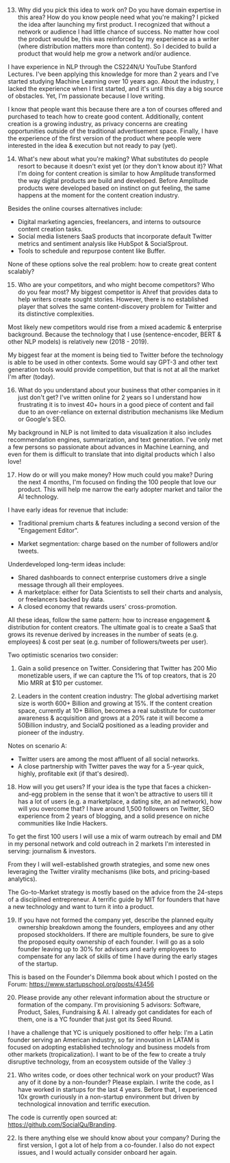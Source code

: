 13. Why did you pick this idea to work on? Do you have domain expertise in this area? How do you know people need what you're making?
I picked the idea after launching my first product. I recognized that without a network or audience I had little chance of success. No matter how cool the product would be, this was reinforced by my experience as a writer (where distribution matters more than content). So I decided to build a product that would help me grow a network and/or audience.

I have experience in NLP through the CS224N/U YouTube Stanford Lectures. I've been applying this knowledge for more than 2 years and I've started studying Machine Learning over 10 years ago. About the industry, I lacked the experience when I first started, and it's until this day a big source of obstacles. Yet, I'm passionate because I love writing.

I know that people want this because there are a ton of courses offered and purchased to teach how to create good content. Additionally, content creation is a growing industry, as privacy concerns are creating opportunities outside of the traditional advertisement space. Finally, I have the experience of the first version of the product where people were interested in the idea & execution but not ready to pay (yet).


14. What's new about what you're making? What substitutes do people resort to because it doesn't exist yet (or they don't know about it)?
What I'm doing for content creation is similar to how Amplitude transformed the way digital products are build and developed. Before Amplitude products were developed based on instinct on gut feeling, the same happens at the moment for the content creation industry.

Besides the online courses alternatives include:
* Digital marketing agencies, freelancers, and interns to outsource content creation tasks.
* Social media listeners SaaS products that incorporate default Twitter metrics and sentiment analysis like HubSpot & SocialSprout.
* Tools to schedule and repurpose content like Buffer.

None of these options solve the real problem: how to create great content scalably?


15. Who are your competitors, and who might become competitors? Who do you fear most?
My biggest competitor is Ahref that provides data to help writers create sought stories. However, there is no established player that solves the same content-discovery problem for Twitter and its distinctive complexities.

Most likely new competitors would rise from a mixed academic & enterprise background. Because the technology that I use (sentence-encoder, BERT & other NLP models) is relatively new (2018 - 2019).

My biggest fear at the moment is being tied to Twitter before the technology is able to be used in other contexts. Some would say GPT-3 and other text generation tools would provide competition, but that is not at all the market I'm after (today).


16. What do you understand about your business that other companies in it just don't get?
I've written online for 2 years so I understand how frustrating it is to invest 40+ hours in a good piece of content and fail due to an over-reliance on external distribution mechanisms like Medium or Google's SEO.

My background in NLP is not limited to data visualization it also includes recommendation engines, summarization, and text generation. I've only met a few persons so passionate about advances in Machine Learning, and even for them is difficult to translate that into digital products which I also love!


17. How do or will you make money? How much could you make?
During the next 4 months, I'm focused on finding the 100 people that love our product. This will help me narrow the early adopter market and tailor the AI technology.

I have early ideas for revenue that include:
* Traditional premium charts & features including a second version of the "Engagement Editor".

* Market segmentation: charge based on the number of followers and/or tweets.

Underdeveloped long-term ideas include:
* Shared dashboards to connect enterprise customers drive a single message through all their employees.
* A marketplace: either for Data Scientists to sell their charts and analysis, or freelancers backed by data.
* A closed economy that rewards users' cross-promotion.

All these ideas, follow the same pattern: how to increase engagement & distribution for content creators. The ultimate goal is to create a SaaS that grows its revenue derived by increases in the number of seats (e.g. employees) & cost per seat (e.g. number of followers/tweets per user).

Two optimistic scenarios two consider:
1. Gain a solid presence on Twitter. Considering that Twitter has 200 Mio monetizable users, if we can capture the 1% of top creators, that is 20 Mio MRR at $10 per customer.

2. Leaders in the content creation industry: The global advertising market size is worth 600+ Billion and growing at 15%. If the content creation space, currently at 10+ Billion, becomes a real substitute for customer awareness & acquisition and grows at a 20% rate it will become a 50Billion industry, and SocialQ positioned as a leading provider and pioneer of the industry.

Notes on scenario A: 
* Twitter users are among the most affluent of all social networks.
* A close partnership with Twitter paves the way for a 5-year quick, highly, profitable exit (if that's desired).


18. How will you get users? If your idea is the type that faces a chicken-and-egg problem in the sense that it won't be attractive to users till it has a lot of users (e.g. a marketplace, a dating site, an ad network), how will you overcome that?
I have around 1,500 followers on Twitter, SEO experience from 2 years of blogging, and a solid presence on niche communities like Indie Hackers.

To get the first 100 users I will use a mix of warm outreach by email and DM in my personal network and cold outreach in 2 markets I'm interested in serving: journalism & investors. 

From they I will well-established growth strategies, and some new ones leveraging the Twitter virality mechanisms (like bots, and pricing-based analytics).

The Go-to-Market strategy is mostly based on the advice from the 24-steps of a disciplined entrepreneur. A terrific guide by MIT for founders that have a new technology and want to turn it into a product.


19. If you have not formed the company yet, describe the planned equity ownership breakdown among the founders, employees and any other proposed stockholders. If there are multiple founders, be sure to give the proposed equity ownership of each founder.
I will go as a solo founder leaving up to 30% for advisors and early employees to compensate for any lack of skills of time I have during the early stages of the startup.

This is based on the Founder's Dilemma book about which I posted on the Forum: https://www.startupschool.org/posts/43456


20. Please provide any other relevant information about the structure or formation of the company.
I'm provisioning 5 advisors: Software, Product, Sales, Fundraising & AI. I already got candidates for each of them, one is a YC founder that just got its Seed Round.

I have a challenge that YC is uniquely positioned to offer help: I'm a Latin founder serving an American industry, so far innovation in LATAM is focused on adopting established technology and business models from other markets (tropicalization). I want to be of the few to create a truly disruptive technology, from an ecosystem outside of the Valley :)


21. Who writes code, or does other technical work on your product? Was any of it done by a non-founder? Please explain.
I write the code, as I have worked in startups for the last 4 years. 
Before that, I experienced 10x growth curiously in a non-startup environment but driven by technological innovation and terrific execution.

The code is currently open sourced at: https://github.com/SocialQu/Branding.

22. Is there anything else we should know about your company?
During the first version, I got a lot of help from a co-founder. I also do not expect issues, and I would actually consider onboard her again.
